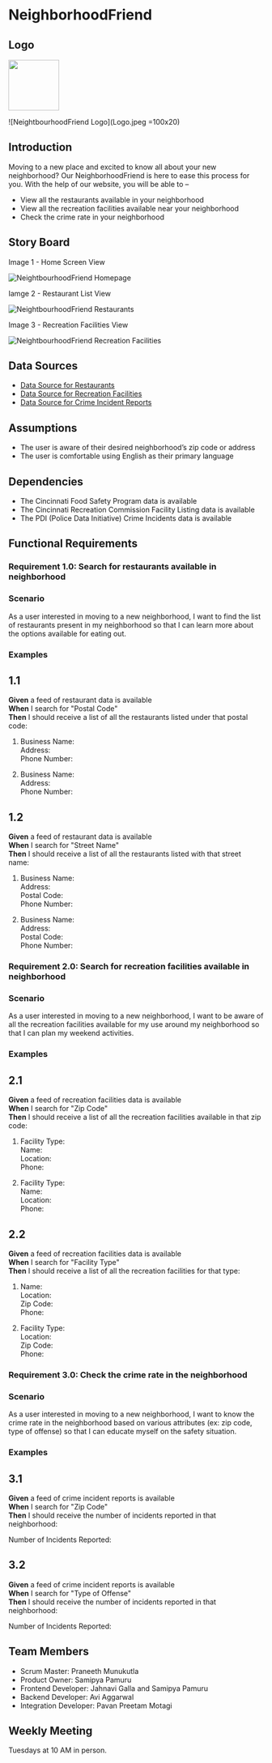 # NeighborhoodFriend

## Logo

<img src="Logo.jpeg" width="100">

![NeightbourhoodFriend Logo](Logo.jpeg =100x20)

## **Introduction**

Moving to a new place and excited to know all about your new neighborhood? Our NeighborhoodFriend is here to ease this process for you. With the help of our website, you will be able to – 
*	View all the restaurants available in your neighborhood
*	View all the recreation facilities available near your neighborhood
*	Check the crime rate in your neighborhood

## **Story Board**

Image 1 - Home Screen View

![NeightbourhoodFriend Homepage](Home_Screen.jpeg)

Iamge 2 - Restaurant List View

![NeightbourhoodFriend Restaurants](Restaurants.jpeg)

Image 3 - Recreation Facilities View

![NeightbourhoodFriend Recreation Facilities](Recreation_Facilities.jpeg)

## **Data Sources**

*	[Data Source for Restaurants](https://data.cincinnati-oh.gov/resource/rg6p-b3h3.json)
*	[Data Source for Recreation Facilities](https://data.cincinnati-oh.gov/resource/vset-45gc.json)
*	[Data Source for Crime Incident Reports](https://data.cincinnati-oh.gov/resource/k59e-2pvf.json)

## **Assumptions**

*	The user is aware of their desired neighborhood’s zip code or address
*	The user is comfortable using English as their primary language

## **Dependencies**

*	The Cincinnati Food Safety Program data is available 
*	The Cincinnati Recreation Commission Facility Listing data is available 
*	The PDI (Police Data Initiative) Crime Incidents data is available

## **Functional Requirements**

### **Requirement 1.0: Search for restaurants available in neighborhood**

### **Scenario**

As a user interested in moving to a new neighborhood, I want to find the list of restaurants present in my neighborhood so that I can learn more about the options available for eating out.

### **Examples**

## 1.1 
**Given** a feed of restaurant data is available  
**When** I search for "Postal Code"  
**Then** I should receive a list of all the restaurants listed under that postal code:  

1.	Business Name:  
    Address:   
    Phone Number:  

2.	Business Name:  
    Address:  
    Phone Number:  

## 1.2 
**Given** a feed of restaurant data is available  
**When** I search for "Street Name"  
**Then** I should receive a list of all the restaurants listed with that street name:  

1.	Business Name:  
    Address:   
    Postal Code:  
    Phone Number:  

2.	Business Name:  
    Address:  
    Postal Code:  
    Phone Number:  

### **Requirement 2.0: Search for recreation facilities available in neighborhood**

### **Scenario**

As a user interested in moving to a new neighborhood, I want to be aware of all the recreation facilities available for my use around my neighborhood so that I can plan my weekend activities.

### **Examples**

## 2.1 
**Given** a feed of recreation facilities data is available  
**When** I search for "Zip Code"  
**Then** I should receive a list of all the recreation facilities available in that zip code:  

1.	Facility Type:  
    Name:  
    Location:  
    Phone:  

2.	Facility Type:  
    Name:  
    Location:  
    Phone:  

## 2.2 
**Given** a feed of recreation facilities data is available  
**When** I search for "Facility Type"  
**Then** I should receive a list of all the recreation facilities for that type:  

1.	Name:  
    Location:   
    Zip Code:  
    Phone:  

2.	Facility Type:  
    Location:  
    Zip Code:  
    Phone:  

### **Requirement 3.0: Check the crime rate in the neighborhood**

### **Scenario**

As a user interested in moving to a new neighborhood, I want to know the crime rate in the neighborhood based on various attributes (ex: zip code, type of offense) so that I can educate myself on the safety situation.

### **Examples**

## 3.1 
**Given** a feed of crime incident reports is available  
**When** I search for "Zip Code"  
**Then** I should receive the number of incidents reported in that neighborhood:  
  
Number of Incidents Reported:  
  
## 3.2 
**Given** a feed of crime incident reports is available  
**When** I search for "Type of Offense"  
**Then** I should receive the number of incidents reported in that neighborhood:  
  
Number of Incidents Reported:  
  
## **Team Members**

- Scrum Master: Praneeth Munukutla	
- Product Owner: Samipya Pamuru
- Frontend Developer: Jahnavi Galla and Samipya Pamuru
- Backend Developer: Avi Aggarwal
- Integration Developer: Pavan Preetam Motagi

## **Weekly Meeting**

Tuesdays at 10 AM in person.
